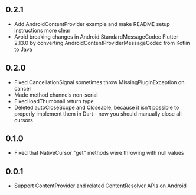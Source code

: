 ## 0.2.1

* Add AndroidContentProvider example and make README setup instructions more clear
* Avoid breaking changes in Android StandardMessageCodec Flutter 2.13.0 by converting AndroidContentProviderMessageCodec from Kotlin to Java

## 0.2.0

* Fixed CancellationSignal sometimes throw MissingPluginException on cancel
* Made method channels non-serial
* Fixed loadThumbnail return type
* Deleted autoCloseScope and Closeable, because it isn't possible to properly implement them in Dart - now you should manually close all cursors

## 0.1.0

* Fixed that NativeCursor "get" methods were throwing with null values

## 0.0.1

* Support ContentProvider and related ContentResolver APIs on Android
